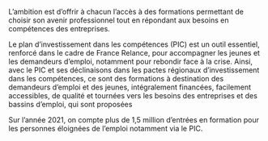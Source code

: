 <p>
  <span id="brief">
L’ambition est d’offrir à chacun l’accès à des formations permettant de choisir son avenir professionnel tout en répondant aux besoins en compétences des entreprises.
  </span>
</p>

<p>
Le plan d’investissement dans les compétences (PIC) est un outil essentiel, renforcé dans le cadre de France Relance, pour accompagner les jeunes et les demandeurs d’emploi, notamment pour rebondir face à la crise. Ainsi, avec le PIC et ses déclinaisons dans les pactes régionaux d’investissement dans les compétences, ce sont des formations à destination des demandeurs d’emploi et des jeunes, intégralement financées, facilement accessibles, de qualité et tournées vers les besoins des entreprises et des bassins d’emploi, qui sont proposées
</p>
<p>
Sur l’année 2021, on compte plus de 1,5 million d’entrées en formation pour les personnes éloignées de l’emploi notamment via le PIC.
</p>